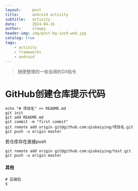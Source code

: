 ```yaml
---
layout:     post
title:      android activity 
subtitle:   activity
date:       2024-04-16
author:     slowpy
header-img: img/post-bg-ios9-web.jpg
catalog: true
tags:
    - activity
    - frameworks
    - android
---
```


>随便整理的一些自用的Git指令


# GitHub创建仓库提示代码

	echo "# 项目名" >> README.md
	git init
	git add README.md
	git commit -m "first commit"
	git remote add origin git@github.com:qiubaiying/项目名.git
	git push -u origin master

若仓库存在直接push

	git remote add origin git@github.com:qiubaiying/test.git
	git push -u origin master



	

	
#### 其他

	# 压缩包
	$ 
